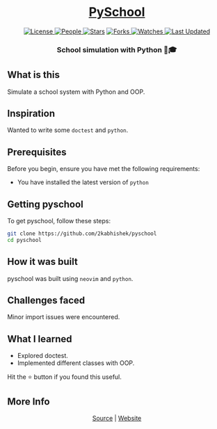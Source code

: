 <div align = "center">

<h1><a href="https://2kabhishek.github.io/pyschool">PySchool</a></h1>

<a href="https://github.com/2KAbhishek/PySchool/blob/main/LICENSE">
<img alt="License" src="https://img.shields.io/github/license/2kabhishek/PySchool?style=flat&color=eee&label="> </a>

<a href="https://github.com/2KAbhishek/PySchool/graphs/contributors">
<img alt="People" src="https://img.shields.io/github/contributors/2kabhishek/PySchool?style=flat&color=ffaaf2&label=People"> </a>

<a href="https://github.com/2KAbhishek/PySchool/stargazers">
<img alt="Stars" src="https://img.shields.io/github/stars/2kabhishek/PySchool?style=flat&color=98c379&label=Stars"></a>

<a href="https://github.com/2KAbhishek/PySchool/network/members">
<img alt="Forks" src="https://img.shields.io/github/forks/2kabhishek/PySchool?style=flat&color=66a8e0&label=Forks"> </a>

<a href="https://github.com/2KAbhishek/PySchool/watchers">
<img alt="Watches" src="https://img.shields.io/github/watchers/2kabhishek/PySchool?style=flat&color=f5d08b&label=Watches"> </a>

<a href="https://github.com/2KAbhishek/PySchool/pulse">
<img alt="Last Updated" src="https://img.shields.io/github/last-commit/2kabhishek/PySchool?style=flat&color=e06c75&label="> </a>

<h3>School simulation with Python 🏫🎓</h3>

</div>

## What is this

Simulate a school system with Python and OOP.

## Inspiration

Wanted to write some `doctest` and `python`.

## Prerequisites

Before you begin, ensure you have met the following requirements:

- You have installed the latest version of `python`

## Getting pyschool

To get pyschool, follow these steps:

```bash
git clone https://github.com/2kabhishek/pyschool
cd pyschool
```

## How it was built

pyschool was built using `neovim` and `python`.

## Challenges faced

Minor import issues were encountered.

## What I learned

- Explored doctest.
- Implemented different classes with OOP.

Hit the ⭐ button if you found this useful.

## More Info

<div align="center">

<a href="https://github.com/2KAbhishek/pyschool">Source</a> | <a href="https://2kabhishek.github.io/pyschool">Website</a>

</div>
